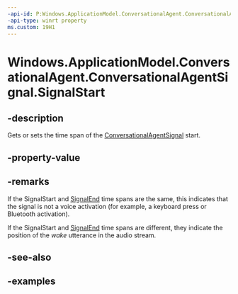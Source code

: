 ```yaml
---
-api-id: P:Windows.ApplicationModel.ConversationalAgent.ConversationalAgentSignal.SignalStart
-api-type: winrt property
ms.custom: 19H1
---
```


<!-- Property syntax.
public TimeSpan SignalStart { get;  set; }
-->

# Windows.ApplicationModel.ConversationalAgent.ConversationalAgentSignal.SignalStart

## -description

Gets or sets the time span of the [ConversationalAgentSignal](conversationalagentsignal.md) start.

## -property-value

## -remarks

If the SignalStart and [SignalEnd](conversationalagentsignal_signalend.md) time spans are the same, this indicates that the signal is not a voice activation (for example, a keyboard press or Bluetooth activation).

If the SignalStart and [SignalEnd](conversationalagentsignal_signalend.md) time spans are different, they indicate the position of the *wake* utterance in the audio stream.

## -see-also

## -examples
